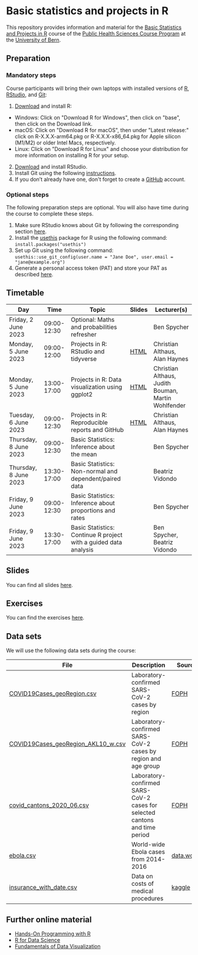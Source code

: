 # Basic statistics and projects in R
This repository provides information and material for the [Basic Statistics and Projects in R](https://zuw.me/kurse/dt.php?kid=4474) course of the [Public Health Sciences Course Program](https://www.medizin.unibe.ch/studies/study_programs/phs_course_program) at the [University of Bern](https://www.unibe.ch).

## Preparation
### Mandatory steps
Course participants will bring their own laptops with installed versions of [R](https://www.r-project.org), [RStudio](https://posit.co/products/open-source/rstudio), and [Git](https://git-scm.com):

1. [Download](https://cloud.r-project.org) and install R:
 - Windows: Click on "Download R for Windows", then click on "base", then click on the Download link.
 - macOS: Click on "Download R for macOS", then under "Latest release:" click on R-X.X.X-arm64.pkg or R-X.X.X-x86_64.pkg for Apple silicon (M1/M2) or older Intel Macs, respectively.
 - Linux: Click on "Download R for Linux" and choose your distribution for more information on installing R for your setup.
2. [Download](https://posit.co/download/rstudio-desktop) and install RStudio.
3. Install Git using the following [instructions](https://happygitwithr.com/install-git.html).
4. If you don’t already have one, don't forget to create a [GitHub](https://github.com) account.

### Optional steps
The following preparation steps are optional. You will also have time during the course to complete these steps.

1. Make sure RStudio knows about Git by following the corresponding section [here](https://sites.northwestern.edu/researchcomputing/resources/using-git-and-github-with-r-rstudio).
2. Install the [usethis](https://usethis.r-lib.org) package for R using the following command: `install.packages("usethis")`
3. Set up Git using the following command:
`usethis::use_git_config(user.name = "Jane Doe", user.email = "jane@example.org")`
4. Generate a personal access token (PAT) and store your PAT as described [here](https://happygitwithr.com/https-pat.html#get-a-pat).

## Timetable
Day | Time | Topic | Slides | Lecturer(s)
--- | ---- | ----- | ------ | -----------
Friday, 2 June 2023 | 09:00-12:30 | Optional: Maths and probabilities refresher | | Ben Spycher
Monday, 5 June 2023 | 09:00-12:00 | Projects in R: RStudio and tidyverse | [HTML](products/slides/2023_course_slides_1_wrangling.html) | Christian Althaus, Alan Haynes
Monday, 5 June 2023 | 13:00-17:00 | Projects in R: Data visualization using ggplot2 | [HTML](products/slides/2023_course_slides_2_dataviz.html) | Christian Althaus, Judith Bouman, Martin Wohlfender
Tuesday, 6 June 2023 | 09:00-12:30 | Projects in R: Reproducible reports and GitHub | [HTML](products/slides/2023_course_slides_3_reproducibility.html) | Christian Althaus, Alan Haynes
Thursday, 8 June 2023 | 09:00-12:30 | Basic Statistics: Inference about the mean | | Ben Spycher
Thursday, 8 June 2023 | 13:30-17:00 | Basic Statistics: Non-normal and dependent/paired data | | Beatriz Vidondo
Friday, 9 June 2023 | 09:00-12:30 | Basic Statistics: Inference about proportions and rates | | Ben Spycher
Friday, 9 June 2023 | 13:30-17:00 | Basic Statistics: Continue R project with a guided data analysis | | Ben Spycher, Beatriz Vidondo

## Slides
You can find all slides [here](products/slides).

## Exercises
You can find the exercises [here](products/exercises).

## Data sets
We will use the following data sets during the course:

File | Description | Source | exercise 
---- | ----------- | ------ | --------
[COVID19Cases_geoRegion.csv](data/raw/COVID19Cases_geoRegion.csv) | Laboratory-confirmed SARS-CoV-2 cases by region | [FOPH](https://www.covid19.admin.ch) |
[COVID19Cases_geoRegion_AKL10_w.csv](data/raw/COVID19Cases_geoRegion_AKL10_w.csv) | Laboratory-confirmed SARS-CoV-2 cases by region and age group | [FOPH](https://www.covid19.admin.ch) |
[covid_cantons_2020_06.csv](data/processed/covid_cantons_2020_06.csv) | Laboratory-confirmed SARS-CoV-2 cases for selected cantons and time period | [FOPH](https://www.covid19.admin.ch) |
[ebola.csv](data/raw/ebola.csv) | World-wide Ebola cases from 2014-2016  | [data.world](https://data.world/brianray/ebola-cases) | 4
[insurance_with_date.csv](data/raw/insurance_with_date.csv) | Data on costs of medical procedures | [kaggle](https://www.kaggle.com/datasets/mirichoi0218/insurance?resource=download) | 5


## Further online material
- [Hands-On Programming with R](https://rstudio-education.github.io/hopr)
- [R for Data Science](https://r4ds.had.co.nz)
- [Fundamentals of Data Visualization](https://clauswilke.com/dataviz)
